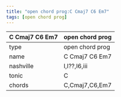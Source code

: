 ```yaml
---
title: "open chord prog:C Cmaj7 C6 Em7"
tags: [open chord prog]
---
```


|C Cmaj7 C6 Em7|open chord prog|
|---|---|
|type|open chord prog|
|name|C Cmaj7 C6 Em7|
|nashville|I,I??,I6,iii|
|tonic|C|
|chords|C,Cmaj7,C6,Em7|



